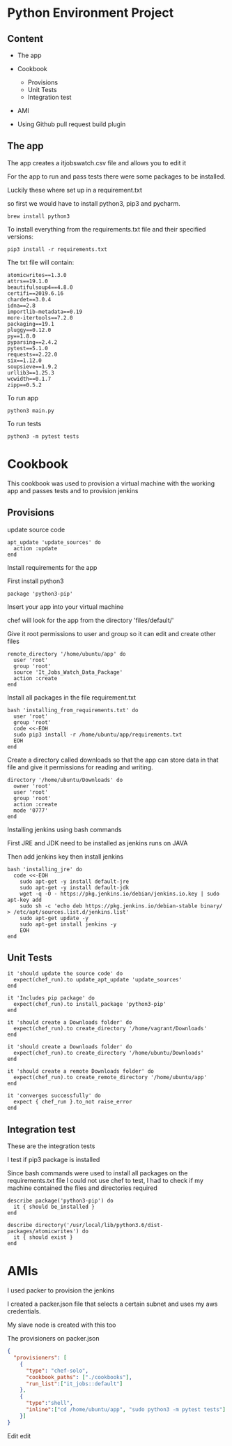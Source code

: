 # Python Environment Project

## Content
- The app
- Cookbook
  - Provisions
  - Unit Tests
  - Integration test
- AMI

- Using Github pull request build plugin
## The app

The app creates a itjobswatch.csv file and allows you to edit it

For the app to run and pass tests there were some packages to be installed.

Luckily these where set up in a requirement.txt

so first we would have to install python3, pip3 and pycharm.

```
brew install python3

```

To install everything from the requirements.txt file and their specified versions:

```
pip3 install -r requirements.txt
```

The txt file will contain:

```
atomicwrites==1.3.0
attrs==19.1.0
beautifulsoup4==4.8.0
certifi==2019.6.16
chardet==3.0.4
idna==2.8
importlib-metadata==0.19
more-itertools==7.2.0
packaging==19.1
pluggy==0.12.0
py==1.8.0
pyparsing==2.4.2
pytest==5.1.0
requests==2.22.0
six==1.12.0
soupsieve==1.9.2
urllib3==1.25.3
wcwidth==0.1.7
zipp==0.5.2
```

To run app

```
python3 main.py
```

To run tests

```
python3 -m pytest tests
```

# Cookbook

This cookbook was used to provision a virtual machine with the working app and passes tests and to provision jenkins

## Provisions

update source code

```
apt_update 'update_sources' do
  action :update
end
```

Install requirements for the app

First install python3

```
package 'python3-pip'
```
Insert your app into your virtual machine

chef will look for the app from the directory 'files/default/'

Give it root permissions to user and group so it can edit and create other files

```
remote_directory '/home/ubuntu/app' do
  user 'root'
  group 'root'
  source 'It_Jobs_Watch_Data_Package'
  action :create
end
```

Install all packages in the file requirement.txt

```
bash 'installing_from_requirements.txt' do
  user 'root'
  group 'root'
  code <<-EOH
  sudo pip3 install -r /home/ubuntu/app/requirements.txt
  EOH
end
```

Create a directory called downloads so that the app can store data in that file and give it permissions for reading and writing.

```
directory '/home/ubuntu/Downloads' do
  owner 'root'
  user 'root'
  group 'root'
  action :create
  mode '0777'
end
```

Installing jenkins using bash commands

First JRE and JDK need to be installed as jenkins runs on JAVA

Then add jenkins key
then install jenkins

```
bash 'installing_jre' do
  code <<-EOH
    sudo apt-get -y install default-jre
    sudo apt-get -y install default-jdk
    wget -q -O - https://pkg.jenkins.io/debian/jenkins.io.key | sudo apt-key add
    sudo sh -c 'echo deb https://pkg.jenkins.io/debian-stable binary/ > /etc/apt/sources.list.d/jenkins.list'
    sudo apt-get update -y
    sudo apt-get install jenkins -y
    EOH
end
```

## Unit Tests

```
it 'should update the source code' do
  expect(chef_run).to update_apt_update 'update_sources'
end

it 'Includes pip package' do
  expect(chef_run).to install_package 'python3-pip'
end

it 'should create a Downloads folder' do
  expect(chef_run).to create_directory '/home/vagrant/Downloads'
end

it 'should create a Downloads folder' do
  expect(chef_run).to create_directory '/home/ubuntu/Downloads'
end

it 'should create a remote Downloads folder' do
  expect(chef_run).to create_remote_directory '/home/ubuntu/app'
end

it 'converges successfully' do
  expect { chef_run }.to_not raise_error
end
```

## Integration test

These are the integration tests

I test if pip3 package is installed

Since bash commands were used to install all packages on the requirements.txt file I could not use chef to test, I had to check if my machine contained the files and directories required

```
describe package('python3-pip') do
  it { should be_installed }
end

describe directory('/usr/local/lib/python3.6/dist-packages/atomicwrites') do
  it { should exist }
end

```

# AMIs
I used packer to provision the jenkins

I created a packer.json file that selects a certain subnet and uses my aws credentials.

My slave node is created with this too

The provisioners on packer.json

```json
{
  "provisioners": [
    {
      "type": "chef-solo",
      "cookbook_paths": ["./cookbooks"],
      "run_list":["it_jobs::default"]
    },
    {
      "type":"shell",
      "inline":["cd /home/ubuntu/app", "sudo python3 -m pytest tests"]
    }]
}
```
Edit
edit
